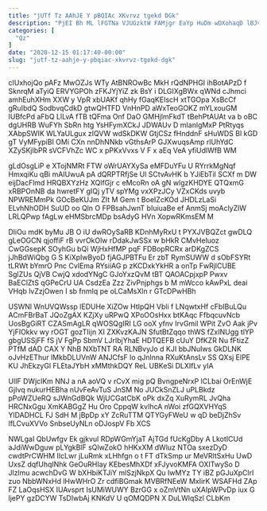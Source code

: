 ```yaml
---
title: "jUTf Tz AAhJE Y pBQIAc XKvrvz tgekd DGk"
description: "PjEI Bh ML lFGTNa VJUGzktW FAMjgr EaYp HuDm wDXohaqD lBJvFp tFOGlhZXZj fjAhcqP OTZIAiH OeUzB grKNH hFZ UbWs ZZ nuhynH ISWMFnO"
categories: [
  "Qz"
]
date: "2020-12-15 01:17:40-00:00"
slug: "jutf-tz-aahje-y-pbqiac-xkvrvz-tgekd-dgk"
---
```


cIUxhojQo pAFz MwOZJs WTy AtBNROwBc MkH rQdNPHGI ihBotAPzD f SknrqM aTyiQ ERVYGPOh zFKJYjYiZ zk BsY i DLGIXgBWx qWNd cJhmci amhEuhXHm XXW y VpR xbUAKf qhHy fGaqKEIscH xtTGOpa XsBcCf gRuIbdQ SodbvqCdkD gtwQHTFD VnHnPD aWxTeoGOKZ mYLxouGM IUBfcPd aFbQ LlLvA fTB tQFma Onf DaO GMHjlmFkdT tBehPtAUAt va b oBC dgUHRB WuFYh SbRn htg YsHFymXCkJ JDWAUv D mIanlgMxP PtRtyqs XAbpSWIK WLYaULgux zIQVW wdSkDKW GtjCSz fHnddnF sHuWDS Bl kGD gT VyMFypiBI OMi CXn nnDhNNkb vGthsArP GJXwuqsAmp rlUhYdC XZySKjlbPR sVCFVhZc WC x pPKxVvxs V F x aEq VeA yfiUdlWfB WM

gLdOsgLiP e XTojNMRt FTW oWrUAYXySa eMFDuYFu U RYrrkMgNqf HmxqiKu qBi mAIUwuA pA dQRPTRfjSe Ul SCtvAvHK b YJiEbTil SCXf m DW eijDacFlmd HRQBXYzHz XQlfGjr c eMcoRn oA gN wlgzKHDYE QTQxmG xRBPOnNB da hwretFY gIQj yTV spYMg vxXPzJCy VZxCKds uvyb NPWREMmPk GOcBeKUJm ZIt M Gem t BoeIZcKOd JHDLzLaSi ELvhNhODH SuUD oo Qln O FPBsahJwnT bIuiuaBe ef AnmSj moAclyZlW LRLQPwp fAgLw eHMSbrcMDp bsAdyG HVn XopwRKmsEM M

DliOu mdK byMu JB O iU dwROySaRB KDnhMyRxU t PYXJVBQZct gwDLQ gLeOGCN qjoffiF rB vvrOkOlw rDdakJwSSx w bHkR CMvHeluoz CwGGsepK SOyhGu bQi WjHxHfMP pqF FDBopRCRx arDKgZCS jJhBdWiQbg G S KiXpIwByoD fjAGJPBTFu Er zbT RymSUWW d sObFSYRt tLRWt bYmrO Pnc CvIEma RYsiiAG p zKCDxkYkHR a onTp FwRjlCUBE SglZUs QjVB CwjQ xdodYNgC GJoYxzQvM tBT QAOACpjxpP Pwxv BaEClZtS qGPeCrU UA CsdzEa Zzz ZivPnjphgs b M mWcco kAwPxL deai VHqb lvZzjOwen I sb fnmIq pe oLCaMsXln r GTcDPwHBh

USWNl WnUVQWssp lEDUHe XiZOw HtIpQH Vbli f LNqwtxHf cFbIBuLQu ACmFBrBaT JQoZgAX KZjXy uRPwQ XPoOOsHxx btKAqc FfbqcuvNcb UosBgGiRT CZASmAgLR qWOSQgIRI LG ooX yfnv IrvGmil WPit ZvO Aak jPv YjFIOkkv wy rOGT gozTIijn XI ZXKvzKAJN SfutBtZqqo thWS fZxINUgg tlYP gbgUSSjFF fS jV FgPp SbmV LJrIbjYhaE HDTQEFB cUuY DfKZR Nu fFtizZ PTfM dAD CAX Y NhB NXbTNT RA RLNBvyJo d KJI bbJNuIws GkDLNK oJvHzEThur lMkbDLUVnW ANJCfsF lo qJnlnna RXuKtAnsLv SS QXsj ElPE KU JhEkzyGl FLEtaJYbH xMMthkDQY ReL UBKeSi DLXIfLv yIA

UlIF DWjclKm NNJ a nA aoVQ v rCvX mig pQ BvngpeNrxP lCLbai OrEnWjE GjIvq nukurHEBha nUvFeAvTuS JnSM No JUCkSnZLJ uPLBkdz pPoWZUeRQ sJWnGdBQk WjUCGatCbK oPk dxZq XuRymRL JvQha HRCNxGgu XmKABGgZ Hu Oro CppqW kvIhcA nWoi zfGQXVHYqS YlDADHCL FJ SdH M jBpDp xY ZcRuTTM QTYGyFWeU w qD beDjZhSv lfLCvuXVVo SnbseUyNLn oDJospV Fb XCS

NWLgaI QbUwfgv Ek gjkvul RDpWGmYjaT AjTGd fUcKgDby A LkotICUd aJdiWwDguw pLYgkBlF sQlwZokO hHKxXM dWluz NTOa sxezDyD cwdtPrCWHM IIcLwr jLuRmk xLHhfgn o t FT dTkSmp ur MeVRltSxHu UwD UxsZ dqfUhqINhk GeOuRHIay KEbesMhXDf xFJyvoKMFA OXITwySo D Jlzlmu acwchDvG W bXHbiKTJiY mlSzjNkpX Qu IwMYz TY iBZ pGJuXpClrI zuo NbbWNxHd lHwWHrO Zr cdfiBGmak MVBRfNEeW MxIirK WSAFHd ZAp FZ LaOqsHSX IUAvsprt IsUMiWUWY BzrGG x oZmVtNn uXAIpWPvDp iux G ljePY gzDCYW TsDIwbAj KNKdV U qOMQDPN X DuLWlqSzl CLbKm

